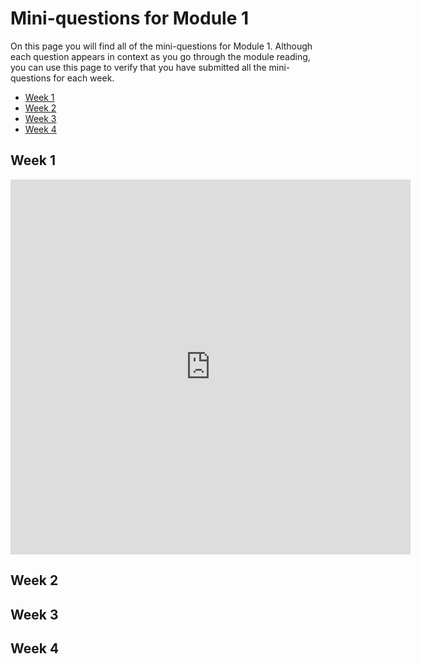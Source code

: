 # Mini-questions for Module 1

On this page you will find all of the mini-questions for Module 1. Although each question appears in context as you go through the module reading, you can use this page to verify that you have submitted all the mini-questions for each week.

+ [Week 1](#week-1)
+ [Week 2](#week-2)
+ [Week 3](#week-3)
+ [Week 4](#week-4)


## Week 1
<iframe src="https://docs.google.com/forms/d/e/1FAIpQLSdxJPMhqDtPMvSZN0lv1p0JURr3jssV2tglvVg8tRweqEczVw/viewform?embedded=true" width="640" height="600" frameborder="0" marginheight="0" marginwidth="0">Loading…</iframe>

## Week 2


## Week 3

## Week 4